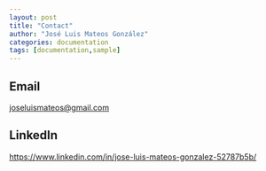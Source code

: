 ```yaml
---
layout: post
title: "Contact"
author: "José Luis Mateos González"
categories: documentation
tags: [documentation,sample]
---
```


## Email
[joseluismateos@gmail.com](mailto:joseluismateos@gmail.com)

## LinkedIn
https://www.linkedin.com/in/jose-luis-mateos-gonzalez-52787b5b/
